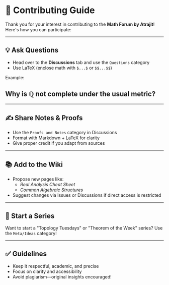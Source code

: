 # 🧩 Contributing Guide

Thank you for your interest in contributing to the **Math Forum by Atrajit**! Here's how you can participate:

---

## 💡 Ask Questions

- Head over to the **Discussions** tab and use the `Questions` category
- Use LaTeX (enclose math with `$...$` or `$$...$$`)

Example:
## Why is $\mathbb{Q}$ not complete under the usual metric?


---

## ✍️ Share Notes & Proofs

- Use the `Proofs and Notes` category in Discussions
- Format with Markdown + LaTeX for clarity
- Give proper credit if you adapt from sources

---

## 📚 Add to the Wiki

- Propose new pages like:
  - *Real Analysis Cheat Sheet*
  - *Common Algebraic Structures*
- Suggest changes via Issues or Discussions if direct access is restricted

---

## 🚀 Start a Series

Want to start a "Topology Tuesdays" or "Theorem of the Week" series? Use the `Meta/Ideas` category!

---

## ✅ Guidelines

- Keep it respectful, academic, and precise
- Focus on clarity and accessibility
- Avoid plagiarism—original insights encouraged!

